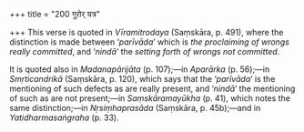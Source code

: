 +++
title = "200 गुरोर् यत्र"

+++
This verse is quoted in *Vīramitrodaya* (Saṃskāra, p. 491), where the
distinction is made between ‘*parīvāda*’ which is *the proclaiming of
wrongs really* *committed*, and ‘*nindā*’ the *setting forth of wrongs
not committed*.

It is quoted also in *Madanapārijāta* (p. 107);—in *Aparārka* (p.
56);—in *Smṛticandrikā* (Saṃskāra, p. 120), which says that the
‘*parīvāda*’ is the mentioning of such defects as are really present,
and ‘*nindā*’ the mentioning of such as are not present;—in
*Saṃskāramayūkha* (p. 41), which notes the same distinction;—in
*Nṛsiṃhaprasāda* (Saṃskāra, p. 45b);—and in *Yatidharmasaṅgraha* (p.
33).


